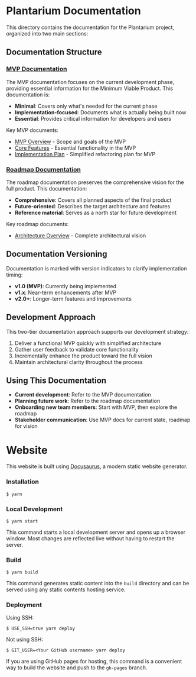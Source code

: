 # Plantarium Documentation

This directory contains the documentation for the Plantarium project, organized into two main sections:

## Documentation Structure

### [MVP Documentation](./mvp/)
The MVP documentation focuses on the current development phase, providing essential information for the Minimum Viable Product. This documentation is:
- **Minimal**: Covers only what's needed for the current phase
- **Implementation-focused**: Documents what is actually being built now
- **Essential**: Provides critical information for developers and users

Key MVP documents:
- [MVP Overview](./mvp/mvp_overview.md) - Scope and goals of the MVP
- [Core Features](./mvp/core_features.md) - Essential functionality in the MVP
- [Implementation Plan](./mvp/implementation_plan.md) - Simplified refactoring plan for MVP

### [Roadmap Documentation](./roadmap/)
The roadmap documentation preserves the comprehensive vision for the full product. This documentation:
- **Comprehensive**: Covers all planned aspects of the final product
- **Future-oriented**: Describes the target architecture and features
- **Reference material**: Serves as a north star for future development

Key roadmap documents:
- [Architecture Overview](./roadmap/architecture_overview.md) - Complete architectural vision

## Documentation Versioning

Documentation is marked with version indicators to clarify implementation timing:
- **v1.0 (MVP)**: Currently being implemented
- **v1.x**: Near-term enhancements after MVP
- **v2.0+**: Longer-term features and improvements

## Development Approach

This two-tier documentation approach supports our development strategy:
1. Deliver a functional MVP quickly with simplified architecture
2. Gather user feedback to validate core functionality
3. Incrementally enhance the product toward the full vision
4. Maintain architectural clarity throughout the process

## Using This Documentation

- **Current development**: Refer to the MVP documentation
- **Planning future work**: Refer to the roadmap documentation
- **Onboarding new team members**: Start with MVP, then explore the roadmap
- **Stakeholder communication**: Use MVP docs for current state, roadmap for vision

# Website

This website is built using [Docusaurus](https://docusaurus.io/), a modern static website generator.

### Installation

```
$ yarn
```

### Local Development

```
$ yarn start
```

This command starts a local development server and opens up a browser window. Most changes are reflected live without having to restart the server.

### Build

```
$ yarn build
```

This command generates static content into the `build` directory and can be served using any static contents hosting service.

### Deployment

Using SSH:

```
$ USE_SSH=true yarn deploy
```

Not using SSH:

```
$ GIT_USER=<Your GitHub username> yarn deploy
```

If you are using GitHub pages for hosting, this command is a convenient way to build the website and push to the `gh-pages` branch.
